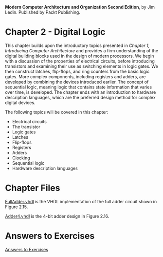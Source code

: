 __Modern Computer Architecture and Organization Second Edition__, by Jim Ledin. Published by Packt Publishing.
# Chapter 2 - Digital Logic

This chapter builds upon the introductory topics presented in *Chapter 1, Introducing Computer Architecture* and provides a firm understanding of the digital building blocks
used in the design of modern processors. We begin with a discussion of the properties
of electrical circuits, before introducing transistors and examining their use as switching
elements in logic gates. We then construct latches, flip-flops, and ring counters from
the basic logic gates. More complex components, including registers and adders, are
developed by combining the devices introduced earlier. The concept of sequential logic,
meaning logic that contains state information that varies over time, is developed. The
chapter ends with an introduction to hardware description languages, which are the
preferred design method for complex digital devices.

The following topics will be covered in this chapter:
* Electrical circuits
* The transistor
* Logic gates
* Latches
* Flip-flops
* Registers
* Adders
* Clocking
* Sequential logic
* Hardware description languages

# Chapter Files

[FullAdder.vhdl](src/FullAdder.vhdl) is the VHDL implementation of the full adder circuit shown in Figure 2.15.

[Adder4.vhdl](src/Adder4.vhdl) is the 4-bit adder design in Figure 2.16.

# Answers to Exercises
[Answers to Exercises](Answers%20to%20Exercises/README.md)